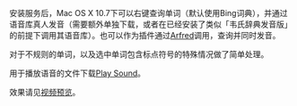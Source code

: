 安装服务后，Mac OS X 10.7下可以右键查询单词（默认使用Bing词典），并通过语音库真人发音（需要额外单独下载，或者在已经安装了类似「韦氏辞典发音版」的前提下调用其语音库）。也可以作为插件通过[Arfred](http://www.alfredapp.com/)调用，查询并同时发音。

对于不规则的单词，以及选中单词包含标点符号的特殊情况做了简单处理。

用于播放语音的文件下载[Play Sound](http://www.macupdate.com/app/mac/8479/play-sound)。

效果请见[视频预览](https://github.com/ludx/voice-dict-mac/blob/master/demo.mov)。
